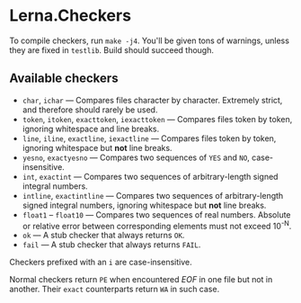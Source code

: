 # Lerna.Checkers

To compile checkers, run `make -j4`. You'll be given tons of warnings, unless they are fixed in
`testlib`. Build should succeed though.


## Available checkers

* `char`, `ichar` — Compares files character by character. Extremely strict, and therefore should
  rarely be used.
* `token`, `itoken`, `exacttoken`, `iexacttoken` — Compares files token by token, ignoring
  whitespace and line breaks.
* `line`, `iline`, `exactline`, `iexactline` — Compares files token by token, ignoring whitespace
  but **not** line breaks.
* `yesno`, `exactyesno` — Compares two sequences of `YES` and `NO`, case-insensitive.
* `int`, `exactint` — Compares two sequences of arbitrary-length signed integral numbers.
* `intline`, `exactintline` — Compares two sequences of arbitrary-length signed integral numbers,
  ignoring whitespace but **not** line breaks.
* `float1` – `float10` — Compares two sequences of real numbers. Absolute or relative error between
  corresponding elements must not exceed 10<sup>-N</sup>.
* `ok` — A stub checker that always returns `OK`.
* `fail` — A stub checker that always returns `FAIL`.

Checkers prefixed with an `i` are case-insensitive.

Normal checkers return `PE` when encountered *EOF* in one file but not in another. Their `exact`
counterparts return `WA` in such case.
